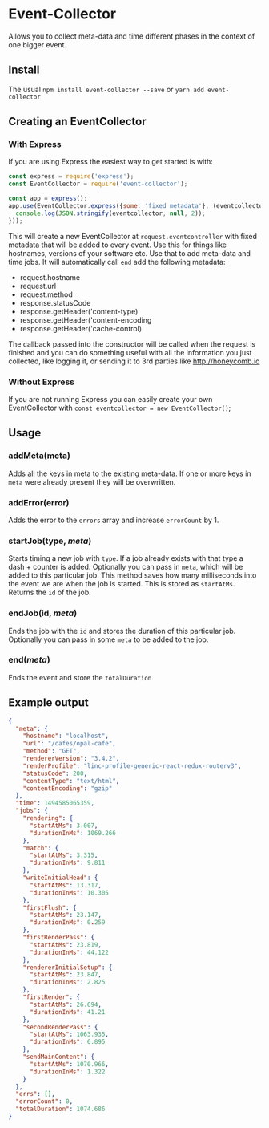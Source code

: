 # Event-Collector
Allows you to collect meta-data and time different phases in the context of one bigger event.

## Install

The usual `npm install event-collector --save` or `yarn add event-collector`

## Creating an EventCollector

### With Express
If you are using Express the easiest way to get started is with:
```javascript
const express = require('express');
const EventCollector = require('event-collector');

const app = express();
app.use(EventCollector.express({some: 'fixed metadata'}, (eventcollector) => {
  console.log(JSON.stringify(eventcollector, null, 2));
}));
```
This will create a new EventCollector at `request.eventcontroller` with fixed metadata that will be added to every event. Use this for things like hostnames, versions of your software etc. Use that to add meta-data and time jobs. It will automatically call `end` add the following metadata:

* request.hostname
* request.url
* request.method
* response.statusCode
* response.getHeader('content-type)
* response.getHeader('content-encoding
* response.getHeader('cache-control)

The callback passed into the constructor will be called when the request is finished and you can do something useful with all the information you just collected, like logging it, or sending it to 3rd parties like http://honeycomb.io

### Without Express
If you are not running Express you can easily create your own EventCollector with `const eventcollector = new EventCollector()`;

## Usage

### addMeta(meta)
Adds all the keys in meta to the existing meta-data. If one or more keys in `meta` were already present they will be overwritten.

### addError(error)
Adds the error to the `errors` array and increase `errorCount` by 1.

### startJob(type, _meta_)
Starts timing a new job with `type`. If a job already exists with that type a dash + counter is added. Optionally you can pass in `meta`, which will be added to this particular job. This method saves how many milliseconds into the event we are when the job is started. This is stored as `startAtMs`.
Returns the `id` of the job.

### endJob(id, _meta_)
Ends the job with the `id` and stores the duration of this particular job. Optionally you can pass in some `meta` to be added to the job.

### end(_meta_)
Ends the event and store the `totalDuration`

## Example output

```json
{
  "meta": {
    "hostname": "localhost",
    "url": "/cafes/opal-cafe",
    "method": "GET",
    "rendererVersion": "3.4.2",
    "renderProfile": "linc-profile-generic-react-redux-routerv3",
    "statusCode": 200,
    "contentType": "text/html",
    "contentEncoding": "gzip"
  },
  "time": 1494585065359,
  "jobs": {
    "rendering": {
      "startAtMs": 3.007,
      "durationInMs": 1069.266
    },
    "match": {
      "startAtMs": 3.315,
      "durationInMs": 9.811
    },
    "writeInitialHead": {
      "startAtMs": 13.317,
      "durationInMs": 10.305
    },
    "firstFlush": {
      "startAtMs": 23.147,
      "durationInMs": 0.259
    },
    "firstRenderPass": {
      "startAtMs": 23.819,
      "durationInMs": 44.122
    },
    "rendererInitialSetup": {
      "startAtMs": 23.847,
      "durationInMs": 2.825
    },
    "firstRender": {
      "startAtMs": 26.694,
      "durationInMs": 41.21
    },
    "secondRenderPass": {
      "startAtMs": 1063.935,
      "durationInMs": 6.895
    },
    "sendMainContent": {
      "startAtMs": 1070.966,
      "durationInMs": 1.322
    }
  },
  "errs": [],
  "errorCount": 0,
  "totalDuration": 1074.686
}
```
